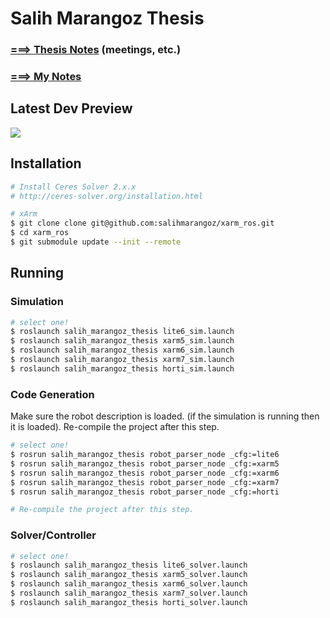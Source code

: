 # Salih Marangoz Thesis

### [===> Thesis Notes](thesis/THESIS_NOTES.md) (meetings, etc.)

### [===> My Notes](thesis/MY_NOTES.md)

## Latest Dev Preview

[![](https://img.youtube.com/vi/HZM6uRaNSIk/0.jpg)](https://www.youtube.com/watch?v=HZM6uRaNSIk)

## Installation

```bash
# Install Ceres Solver 2.x.x
# http://ceres-solver.org/installation.html

# xArm
$ git clone clone git@github.com:salihmarangoz/xarm_ros.git
$ cd xarm_ros
$ git submodule update --init --remote
```

## Running

### Simulation

```bash
# select one!
$ roslaunch salih_marangoz_thesis lite6_sim.launch
$ roslaunch salih_marangoz_thesis xarm5_sim.launch
$ roslaunch salih_marangoz_thesis xarm6_sim.launch
$ roslaunch salih_marangoz_thesis xarm7_sim.launch
$ roslaunch salih_marangoz_thesis horti_sim.launch
```

### Code Generation

Make sure the robot description is loaded. (if the simulation is running then it is loaded). Re-compile the project after this step. 

```bash
# select one!
$ rosrun salih_marangoz_thesis robot_parser_node _cfg:=lite6
$ rosrun salih_marangoz_thesis robot_parser_node _cfg:=xarm5
$ rosrun salih_marangoz_thesis robot_parser_node _cfg:=xarm6
$ rosrun salih_marangoz_thesis robot_parser_node _cfg:=xarm7
$ rosrun salih_marangoz_thesis robot_parser_node _cfg:=horti

# Re-compile the project after this step. 
```

### Solver/Controller

```bash
# select one!
$ roslaunch salih_marangoz_thesis lite6_solver.launch
$ roslaunch salih_marangoz_thesis xarm5_solver.launch
$ roslaunch salih_marangoz_thesis xarm6_solver.launch
$ roslaunch salih_marangoz_thesis xarm7_solver.launch
$ roslaunch salih_marangoz_thesis horti_solver.launch
```
